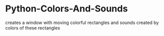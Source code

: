# Python-Colors-And-Sounds
creates a window with moving colorful rectangles and sounds created by colors of these rectangles
